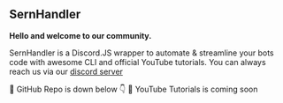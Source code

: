 ## SernHandler

**Hello and welcome to our community.**

SernHandler is a Discord.JS wrapper to automate & streamline your bots code with awesome CLI and official YouTube tutorials. You can always reach us via
our [discord server](https://discord.gg/mmyCTnYtbF)

📜 GitHub Repo is down below 👇
📸 YouTube Tutorials is coming soon
